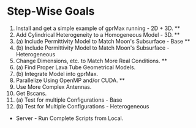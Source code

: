 # Step-Wise Goals

1. Install and get a simple example of gprMax running - 2D + 3D. **
2. Add Cylindrical Heterogeneity to a Homogeneous Model - 3D. **
3. (a) Include Permittivity Model to Match Moon's Subsurface - Base **
3. (b) Include Permittivity Model to Match Moon's Subsurface - Heterogeneous
4. Change Dimensions, etc. to Match More Real Conditions. **
5. (a) Find Proper Lava Tube Geometrical Models.
5. (b) Integrate Model into gprMax.
6. Parallelize Using OpenMP and/or CUDA. **
7. Use More Complex Antennas.
8. Get Bscans.
9. (a) Test for multiple Configurations - Base
9. (b) Test for Multiple Configurations - Heterogeneous

- Server - Run Complete Scripts from Local.
